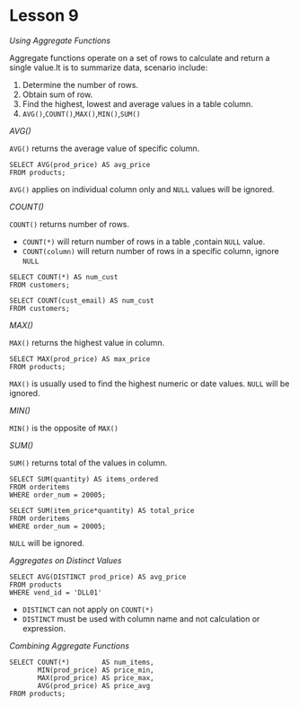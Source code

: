 # Lesson 9

*Using Aggregate Functions*

Aggregate functions operate on a set of rows to calculate and return a single value.It is to summarize data, scenario
include:

1. Determine the number of rows.
2. Obtain sum of row.
3. Find the highest, lowest and average values in a table column.
4. `AVG()`,`COUNT()`,`MAX()`,`MIN()`,`SUM()`

*AVG()*

`AVG()` returns the average value of specific column.

```
SELECT AVG(prod_price) AS avg_price
FROM products;
```

`AVG()` applies on individual column only and `NULL` values will be ignored.

*COUNT()*

`COUNT()` returns number of rows.

- `COUNT(*)` will return number of rows in a table ,contain `NULL` value.
- `COUNT(column)` will return number of rows in a specific column, ignore `NULL`

```
SELECT COUNT(*) AS num_cust
FROM customers;

SELECT COUNT(cust_email) AS num_cust
FROM customers;
```

*MAX()*

`MAX()` returns the highest value in column.

```
SELECT MAX(prod_price) AS max_price
FROM products;
```

`MAX()` is usually used to find the highest numeric or date values. `NULL` will be ignored.

*MIN()*

`MIN()` is the opposite of `MAX()`

*SUM()*

`SUM()` returns total of the values in column.

```
SELECT SUM(quantity) AS items_ordered
FROM orderitems
WHERE order_num = 20005;

SELECT SUM(item_price*quantity) AS total_price
FROM orderitems
WHERE order_num = 20005;
```

`NULL` will be ignored.

*Aggregates on Distinct Values*

```
SELECT AVG(DISTINCT prod_price) AS avg_price
FROM products
WHERE vend_id = 'DLL01'
```

- `DISTINCT` can not apply on `COUNT(*)`
- `DISTINCT` must be used with column name and not calculation or expression.

*Combining Aggregate Functions*

```
SELECT COUNT(*)        AS num_items,
       MIN(prod_price) AS price_min,
       MAX(prod_price) AS price_max,
       AVG(prod_price) AS price_avg
FROM products;
```
